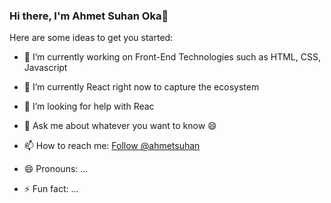 ### Hi there, I'm Ahmet Suhan Oka👋

<!--
**ahmetsuhan/ahmetsuhan** is a ✨ _special_ ✨ repository because its `README.md` (this file) appears on your GitHub profile. -->

Here are some ideas to get you started:


- 🔭 I’m currently working on Front-End Technologies such as HTML, CSS, Javascript 
- 🌱 I’m currently React right now to capture the ecosystem

- 🤔 I’m looking for help with Reac
- 💬 Ask me about whatever you want to know 😄
- 📫 How to reach me: <!-- Place this tag where you want the button to render. -->
<a class="github-button" href="https://github.com/ahmetsuhan" data-color-scheme="no-preference: dark; light: light; dark: dark;" data-size="large" aria-label="Follow @ahmetsuhan on GitHub">Follow @ahmetsuhan</a>
- 😄 Pronouns: ...
- ⚡ Fun fact: ...

